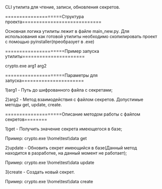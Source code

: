 
CLI утилита для чтение, записи, обновления секретов.

====================Структура проекта============================

Основная логика утилиты лежит в файле main_new.py.
Для использования как готовой утилиты необходимо скопилировать проект с помощью pyinstaller(преобразует в .exe)


=====================Пример запуска утилиты======================

crypto.exe arg1 arg2

=====================Параметры для запуска======================

1)arg1 - Путь до шифрованного файла с секретами;

2)arg2 - Метод взаимодействия с файлом секретов. Допустимые методы get, update, create.

====================Описание методом работы с файлом секретов========

1)get - Получить значение секрета имеющегося в базе;

Пример: crypto.exe \home\test\data get

2)update - Обновить секрет имеющийся в базе(Данный метод находится в разработке, на данный момент не работает);

Пример: crypto.exe \home\test\data update

3)create - Создать новый секрет.

Пример: crypto.exe \home\test\data create


